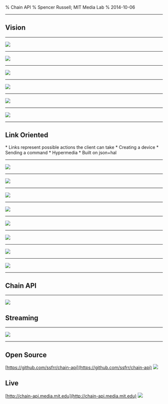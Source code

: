 % Chain API
% Spencer Russell; MIT Media Lab
% 2014-10-06

---

## Vision

---

![](vision_1.svg)

---

![](vision_2.svg)

---

![](vision_3.svg)

---

![](vision_4.svg)

---

![](vision_5.svg)

---

![](vision_6.svg)

---

Link Oriented
-------------

<div class="notes">
* Links represent possible actions the client can take
    * Creating a device
    * Sending a command
* Hypermedia
* Built on json+hal
</div>

---

![](resource_relations.svg)

---

![](vision_6.svg)

---

![](search_1.svg)

---

![](search_2.svg)

---

![](search_3.svg)

---

![](search_4.svg)

---

![](search_5.svg)

---

![](search_6.svg)

---

## Chain API

---

![](scope2.svg)


Streaming
---------

---

![](streaming.svg)

---

Open Source
-----------

[https://github.com/ssfrr/chain-api](https://github.com/ssfrr/chain-api)
![](github_screen.png)

Live
----

[http://chain-api.media.mit.edu](http://chain-api.media.mit.edu)
![](chain_screen.png)
